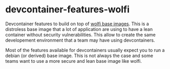 # devcontainer-features-wolfi

Devcontainer features to build on top of [wolfi base images](https://github.com/wolfi-dev/). This is a distroless base image that a lot of application are using to have a lean container without security vulnerabilities. This allow to create the same developement environment that a team may have using devcontainers.

Most of the features available for devcontainers usually expect you to run a debian (or derived) base image. This is not always the case and some teams want to use a more secure and lean base image like wolfi. 


